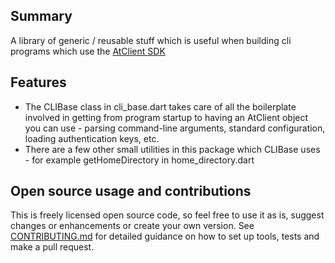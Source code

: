 ## Summary

A library of generic / reusable stuff which is useful when building cli programs
which use the [AtClient SDK](https://pub.dev/packages/at_client)

## Features

- The CLIBase class in cli_base.dart takes care of all the boilerplate
  involved in getting from program startup to having an AtClient object you can
  use - parsing command-line arguments, standard configuration, loading
  authentication keys, etc.
- There are a few other small utilities in this package which CLIBase uses -
  for example getHomeDirectory in home_directory.dart

## Open source usage and contributions

This is freely licensed open source code, so feel free to use it as is, suggest
changes or enhancements or create your own version.
See [CONTRIBUTING.md](../../CONTRIBUTING.md) for
detailed guidance on how to set up tools, tests and make a pull request.